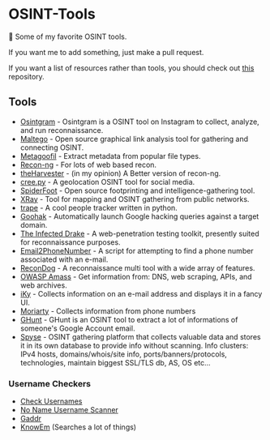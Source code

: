 # OSINT-Tools
:eyes: Some of my favorite OSINT tools.
 
If you want me to add something, just make a pull request.

If you want a list of resources rather than tools, you should check out [this](https://github.com/jivoi/awesome-osint) repository.

## Tools
 - [Osintgram](https://github.com/Datalux/Osintgram) - Osintgram is a OSINT tool on Instagram to collect, analyze, and run reconnaissance.
 - [Maltego](https://www.paterva.com/web7/) - Open source graphical link analysis tool for gathering and connecting OSINT.
 - [Metagoofil](https://github.com/kurobeats/metagoofil) - Extract metadata from popular file types.
 - [Recon-ng](https://github.com/lanmaster53/recon-ng) - For lots of web based recon.
 - [theHarvester](https://github.com/laramies/theHarvester) - (in my opinion) A Better version of recon-ng.
 - [cree.py](http://www.geocreepy.com/) - A geolocation OSINT tool for social media.
 - [SpiderFoot](http://www.spiderfoot.net/) - Open source footprinting and intelligence-gathering tool.
 - [XRay](https://github.com/evilsocket/xray) - Tool for mapping and OSINT gathering from public networks.
 - [trape](https://github.com/boxug/trape) - A cool people tracker written in python.
 - [Goohak](https://github.com/1N3/Goohak) - Automatically launch Google hacking queries against a target domain.
 - [The Infected Drake](https://github.com/0xInfection/TIDoS-Framework) - A web-penetration testing toolkit, presently suited for reconnaissance purposes.
 - [Email2PhoneNumber](https://github.com/martinvigo/email2phonenumber) - A script for attempting to find a phone number associated with an e-mail.
 - [ReconDog](https://github.com/s0md3v/ReconDog) - A reconnaissance multi tool with a wide array of features.
 - [OWASP Amass](https://github.com/OWASP/Amass) - Get information from: DNS, web scraping, APIs, and web archives.
 - [iKy](https://github.com/kennbroorg/iKy) - Collects information on an e-mail address and displays it in a fancy UI.
 - [Moriarty](https://github.com/AzizKpln/Moriarty-Project) - Collects information from phone numbers
 - [GHunt](https://github.com/mxrch/GHunt) - GHunt is an OSINT tool to extract a lot of informations of someone's Google Account email.
 - [Spyse](https://spyse.com/) - OSINT gathering platform that collects valuable data and stores it in its own database to provide info without scanning. Info clusters: IPv4 hosts, domains/whois/site info, ports/banners/protocols, technologies, maintain biggest SSL/TLS db, AS, OS etc...
### Username Checkers
 - [Check Usernames](http://checkusernames.com/)
 - [No Name Username Scanner](https://inteltechniques.com/osint/menu.user.html)
 - [Gaddr](https://gaddr.me/)
 - [KnowEm](https://knowem.com/) (Searches a lot of things)
